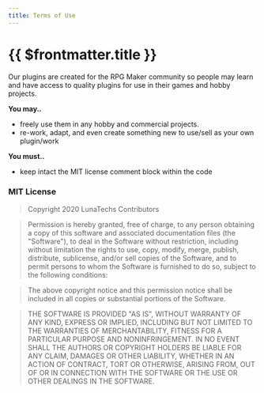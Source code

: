 ```yaml
---
title: Terms of Use
---
```


# {{ $frontmatter.title }}

Our plugins are created for the RPG Maker community so people may learn and have access to quality plugins for use in their games and hobby projects.

**You may..**

  * freely use them in any hobby and commercial projects.
  * re-work, adapt, and even create something new to use/sell as your own plugin/work

**You must..**

  * keep intact the MIT license comment block within the code

### MIT License

> Copyright 2020 LunaTechs Contributors

>Permission is hereby granted, free of charge, to any person obtaining a copy of this software and associated documentation files (the "Software"), to deal in the Software without restriction, including without limitation the rights to use, copy, modify, merge, publish, distribute, sublicense, and/or sell copies of the Software, and to permit persons to whom the Software is furnished to do so, subject to the following conditions:

>The above copyright notice and this permission notice shall be included in all copies or substantial portions of the Software.

>THE SOFTWARE IS PROVIDED "AS IS", WITHOUT WARRANTY OF ANY KIND, EXPRESS OR IMPLIED, INCLUDING BUT NOT LIMITED TO THE WARRANTIES OF MERCHANTABILITY, FITNESS FOR A PARTICULAR PURPOSE AND NONINFRINGEMENT. IN NO EVENT SHALL THE AUTHORS OR COPYRIGHT HOLDERS BE LIABLE FOR ANY CLAIM, DAMAGES OR OTHER LIABILITY, WHETHER IN AN ACTION OF CONTRACT, TORT OR OTHERWISE, ARISING FROM, OUT OF OR IN CONNECTION WITH THE SOFTWARE OR THE USE OR OTHER DEALINGS IN THE SOFTWARE.
